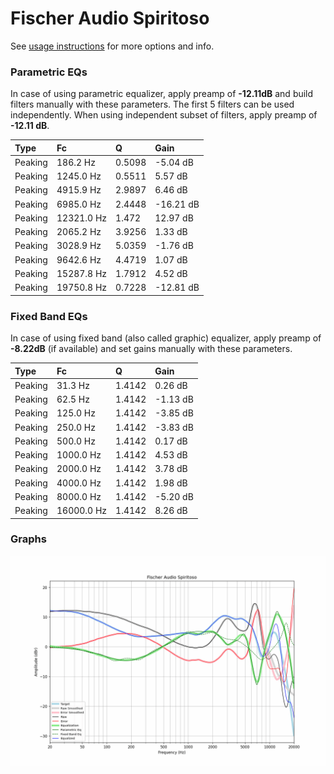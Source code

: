 # Fischer Audio Spiritoso
See [usage instructions](https://github.com/jaakkopasanen/AutoEq#usage) for more options and info.

### Parametric EQs
In case of using parametric equalizer, apply preamp of **-12.11dB** and build filters manually
with these parameters. The first 5 filters can be used independently.
When using independent subset of filters, apply preamp of **-12.11 dB**.

| Type    | Fc         |      Q | Gain      |
|:--------|:-----------|:-------|:----------|
| Peaking | 186.2 Hz   | 0.5098 | -5.04 dB  |
| Peaking | 1245.0 Hz  | 0.5511 | 5.57 dB   |
| Peaking | 4915.9 Hz  | 2.9897 | 6.46 dB   |
| Peaking | 6985.0 Hz  | 2.4448 | -16.21 dB |
| Peaking | 12321.0 Hz | 1.472  | 12.97 dB  |
| Peaking | 2065.2 Hz  | 3.9256 | 1.33 dB   |
| Peaking | 3028.9 Hz  | 5.0359 | -1.76 dB  |
| Peaking | 9642.6 Hz  | 4.4719 | 1.07 dB   |
| Peaking | 15287.8 Hz | 1.7912 | 4.52 dB   |
| Peaking | 19750.8 Hz | 0.7228 | -12.81 dB |

### Fixed Band EQs
In case of using fixed band (also called graphic) equalizer, apply preamp of **-8.22dB**
(if available) and set gains manually with these parameters.

| Type    | Fc         |      Q | Gain     |
|:--------|:-----------|:-------|:---------|
| Peaking | 31.3 Hz    | 1.4142 | 0.26 dB  |
| Peaking | 62.5 Hz    | 1.4142 | -1.13 dB |
| Peaking | 125.0 Hz   | 1.4142 | -3.85 dB |
| Peaking | 250.0 Hz   | 1.4142 | -3.83 dB |
| Peaking | 500.0 Hz   | 1.4142 | 0.17 dB  |
| Peaking | 1000.0 Hz  | 1.4142 | 4.53 dB  |
| Peaking | 2000.0 Hz  | 1.4142 | 3.78 dB  |
| Peaking | 4000.0 Hz  | 1.4142 | 1.98 dB  |
| Peaking | 8000.0 Hz  | 1.4142 | -5.20 dB |
| Peaking | 16000.0 Hz | 1.4142 | 8.26 dB  |

### Graphs
![](./Fischer%20Audio%20Spiritoso.png)